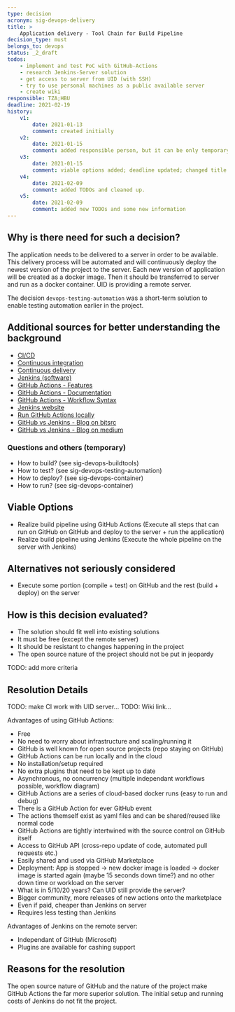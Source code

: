 ```yaml
---
type: decision
acronym: sig-devops-delivery
title: >
    Application delivery - Tool Chain for Build Pipeline
decision_type: must
belongs_to: devops
status: _2_draft
todos:
    - implement and test PoC with GitHub-Actions
    - research Jenkins-Server solution
    - get access to server from UID (with SSH)
    - try to use personal machines as a public available server 
    - create wiki
responsible: TZA;HBU
deadline: 2021-02-19
history:
    v1:
        date: 2021-01-13
        comment: created initially
    v2: 
        date: 2021-01-15
        comment: added responsible person, but it can be only temporary; First explanation of "Why is there need for such a decision?"
    v3: 
        date: 2021-01-15
        comment: viable options added; deadline updated; changed title
    v4:
        date: 2021-02-09
        comment: added TODOs and cleaned up.
    v5:
        date: 2021-02-09
        comment: added new TODOs and some new information
---
```


## Why is there need for such a decision?

The application needs to be delivered to a server in order to be available.
This delivery process will be automated and will continuously deploy the newest version of the project to the server.
Each new version of application will be created as a docker image.
Then it should be transferred to server and run as a docker container. 
UID is providing a remote server.

The decision `devops-testing-automation` was a short-term solution to enable testing automation earlier in the project.

## Additional sources for better understanding the background

- [CI/CD](https://en.wikipedia.org/wiki/CI/CD)
- [Continuous integration](https://en.wikipedia.org/wiki/Continuous_integration)
- [Continuous delivery](https://en.wikipedia.org/wiki/Continuous_delivery)
- [Jenkins (software)](https://en.wikipedia.org/wiki/Jenkins_(software))
- [GitHub Actions - Features](https://github.com/features/actions)
- [GitHub Actions - Documentation](https://docs.github.com/en/actions)
- [GitHub Actions - Workflow Syntax](https://docs.github.com/en/actions/reference/workflow-syntax-for-github-actions)
- [Jenkins website](https://www.jenkins.io/)
- [Run GitHub Actions locally](https://github.com/nektos/act)
- [GitHub vs Jenkins - Blog on bitsrc](https://blog.bitsrc.io/github-actions-or-jenkins-making-the-right-choice-for-you-9ac774684c8)
- [GitHub vs Jenkins - Blog on medium](https://medium.com/swlh/will-github-actions-kill-off-jenkins-f85e614bb8d3)

### Questions and others (temporary)

* How to build? (see sig-devops-buildtools)
* How to test? (see sig-devops-testing-automation)
* How to deploy? (see sig-devops-container)
* How to run? (see sig-devops-container)

## Viable Options

- Realize build pipeline using GitHub Actions (Execute all steps that can run on GitHub on GitHub and deploy to the server + run the application)
- Realize build pipeline using Jenkins (Execute the whole pipeline on the server with Jenkins)

## Alternatives not seriously considered

- Execute some portion (compile + test) on GitHub and the rest (build + deploy) on the server

## How is this decision evaluated?

- The solution should fit well into existing solutions
- It must be free (except the remote server)
- It should be resistant to changes happening in the project
- The open source nature of the project should not be put in jeopardy

TODO: add more criteria

## Resolution Details

TODO: make CI work with UID server...
TODO: Wiki link...

Advantages of using GitHub Actions:
- Free
- No need to worry about infrastructure and scaling/running it
- GitHub is well known for open source projects (repo staying on GitHub)
- GitHub Actions can be run locally and in the cloud
- No installation/setup required
- No extra plugins that need to be kept up to date
- Asynchronous, no concurrency (multiple independant workflows possible, workflow diagram)
- GitHub Actions are a series of cloud-based docker runs (easy to run and debug)
- There is a GitHub Action for ever GitHub event
- The actions themself exist as yaml files and can be shared/reused like normal code
- GitHub Actions are tightly intertwined with the source control on GitHub itself
- Access to GitHub API (cross-repo update of code, automated pull requests etc.)
- Easily shared and used via GitHub Marketplace
- Deployment: App is stopped -> new docker image is loaded -> docker image is started again (maybe 15 seconds down time?) and no other down time or workload on the server
- What is in 5/10/20 years? Can UID still provide the server?
- Bigger community, more releases of new actions onto the marketplace
- Even if paid, cheaper than Jenkins on server
- Requires less testing than Jenkins

Advantages of Jenkins on the remote server:
- Independant of GitHub (Microsoft)
- Plugins are available for cashing support

## Reasons for the resolution

The open source nature of GitHub and the nature of the project make GitHub Actions the far more superior solution.
The initial setup and running costs of Jenkins do not fit the project.
